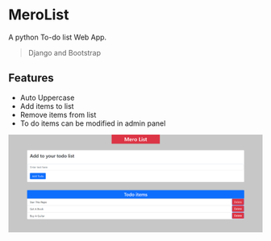 # MeroList

A python To-do list Web App. 
> Django and Bootstrap


## Features
* Auto Uppercase
* Add items to list
* Remove items from list
* To do items can be modified in admin panel 

![plot](./ss/todo-ss.png)
